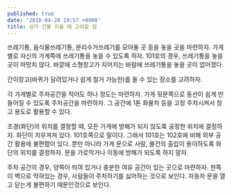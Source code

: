 ```yaml
---
published: true
date: '2018-04-28 19:57 +0900'
title: 상가 건물 지을 때 고려할 점
---
```

쓰레기통, 음식물쓰레기통, 분리수거쓰레기를 모아둘 곳 등을 놓을 곳을 마련하자. 가게별로 자신의 가게쪽에 쓰레기통을 놓을 수 있도록 하자. 101호의 경우, 쓰레기통을 놓을 곳이 마땅치 않다. 바깥에 소형창고가 지어지는 바람에 쓰레기통을 놓을 곳이 없어졌다.

간이창고(바퀴가 달려있거나 쉽게 철거 가능한)를 둘 수 있는 장소를 고려하자.

각 가게별로 주차공간을 적어도 하나 정도는 마련하자. 가게 뒷문쪽으로 동선이 쉽게 만들어질 수 있도록 주차공간을 마련하자. 그 공간에 1톤 화물차 등을 고정 주차시켜서 창고 용도로 활용할 수 있다.

조경(화단)의 위치를 결정할 때, 모든 가게에 방해가 되지 않도록 공정한 위치에 결정하자. 화단이 치우져져 있다. 101호쪽으로 말이다. 그래서 101호는 102호에 비해 외부 공간 활용에 불편함이 있다. 
뿐만 아니라 가게 문으로 사람, 물건의 출입이 용이하도록 화단의 위치를 결정하자. 문을 가로막거나 이동에 방해가 되도록 하지 말자.

주차 공간의 경우, 양쪽이 틔여 있거나 충분한 여유 공간이 있는 곳으로 마련하자. 한쪽이 벽으로 막혀있는 경우, 사람들이 주차하기를 싫어하는 것으로 보인다. 자동차 문을 열고 닫는게 불편하기 때문인것으로 보인다.
